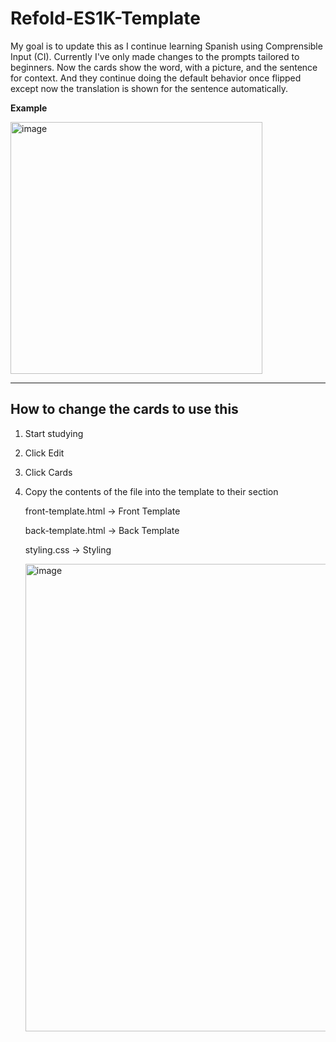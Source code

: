 # Refold-ES1K-Template
My goal is to update this as I continue learning Spanish using Comprensible Input (CI). 
Currently I've only made changes to the prompts tailored to beginners. Now the cards show the word, with a picture, and the sentence for context. And they continue doing the default behavior once flipped except now the translation is shown for the sentence automatically.

**Example**

<img width="403" alt="image" src="https://github.com/user-attachments/assets/3178bd30-675a-4be2-9eaa-c5fc70466824">

___

## How to change the cards to use this
1. Start studying
2. Click Edit
3. Click Cards
4. Copy the contents of the file into the template to their section

   front-template.html -> Front Template

   back-template.html -> Back Template

   styling.css -> Styling

   <img width="748" alt="image" src="https://github.com/user-attachments/assets/9cc3c535-682f-4e35-8677-a8dd1da78f30">
